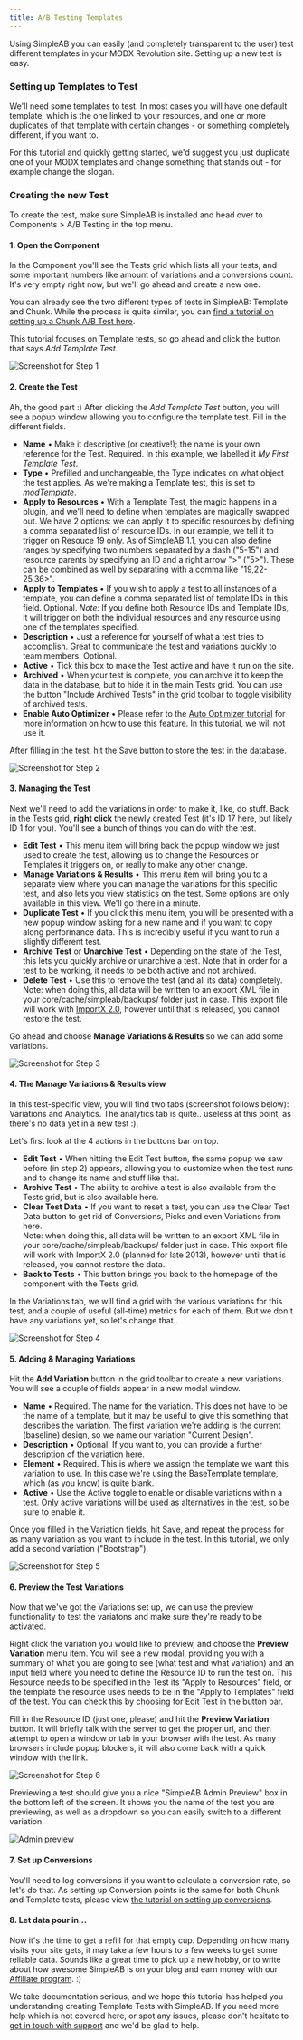 ```yaml
---
title: A/B Testing Templates
---
```


Using SimpleAB you can easily (and completely transparent to the user) test different templates in your MODX Revolution site. Setting up a new test is easy.

### Setting up Templates to Test

We'll need some templates to test. In most cases you will have one default template, which is the one linked to your resources, and one or more duplicates of that template with certain changes - or something completely different, if you want to.

For this tutorial and quickly getting started, we'd suggest you just duplicate one of your MODX templates and change something that stands out - for example change the slogan.

### Creating the new Test

To create the test, make sure SimpleAB is installed and head over to Components > A/B Testing in the top menu.

#### 1. Open the Component

In the Component you'll see the Tests grid which lists all your tests, and some important numbers like amount of variations and a conversions count. It's very empty right now, but we'll go ahead and create a new one.

You can already see the two different types of tests in SimpleAB: Template and Chunk. While the process is quite similar, you can [find a tutorial on setting up a Chunk A/B Test here](Testing_Chunks).

This tutorial focuses on Template tests, so go ahead and click the button that says _Add Template Test_.

![Screenshot for Step 1](https://assets.modmore.com/extras/simpleab/templates1.png)

#### 2. Create the Test

Ah, the good part :) After clicking the _Add Template Test_ button, you will see a popup window allowing you to configure the template test. Fill in the different fields.

- **Name** • Make it descriptive (or creative!); the name is your own reference for the Test. Required. In this example, we labelled it _My First Template Test_.
- **Type** • Prefilled and unchangeable, the Type indicates on what object the test applies. As we're making a Template test, this is set to _modTemplate_.
- **Apply to Resources** • With a Template Test, the magic happens in a plugin, and we'll need to define when templates are magically swapped out. We have 2 options: we can apply it to specific resources by defining a comma separated list of resource IDs. In our example, we tell it to trigger on Resouce 19 only. As of SimpleAB 1.1, you can also define ranges by specifying two numbers separated by a dash ("5-15") and resource parents by specifying an ID and a right arrow ">" ("5>"). These can be combined as well by separating with a comma like "19,22-25,36>".
- **Apply to Templates** • If you wish to apply a test to all instances of a template, you can define a comma separated list of template IDs in this field. Optional. _Note:_ If you define both Resource IDs and Template IDs, it will trigger on both the individual resources and any resource using one of the templates specified.
- **Description** • Just a reference for yourself of what a test tries to accomplish. Great to communicate the test and variations quickly to team members. Optional.
- **Active** • Tick this box to make the Test active and have it run on the site.
- **Archived** • When your test is complete, you can archive it to keep the data in the database, but to hide it in the main Tests grid. You can use the button "Include Archived Tests" in the grid toolbar to toggle visibility of archived tests.
- **Enable Auto Optimizer** • Please refer to the [Auto Optimizer tutorial](Auto_Optimizer) for more information on how to use this feature. In this tutorial, we will not use it.

After filling in the test, hit the Save button to store the test in the database.

![Screenshot for Step 2](https://assets.modmore.com/extras/simpleab/templates2.png)

#### 3. Managing the Test

Next we'll need to add the variations in order to make it, like, do stuff. Back in the Tests grid, **right click** the newly created Test (it's ID 17 here, but likely ID 1 for you). You'll see a bunch of things you can do with the test.

- **Edit Test** • This menu item will bring back the popup window we just used to create the test, allowing us to change the Resources or Templates it triggers on, or really to make any other change.
- **Manage Variations & Results** • This menu item will bring you to a separate view where you can manage the variations for this specific test, and also lets you view statistics on the test. Some options are only available in this view. We'll go there in a minute.
- **Duplicate Test** • If you click this menu item, you will be presented with a new popup window asking for a new name and if you want to copy along performance data. This is incredibly useful if you want to run a slightly different test.
- **Archive Test** or **Unarchive Test** • Depending on the state of the Test, this lets you quickly archive or unarchive a test. Note that in order for a test to be working, it needs to be both active and not archived.
- **Delete Test** • Use this to remove the test (and all its data) completely.   
Note: when doing this, all data will be written to an export XML file in your core/cache/simpleab/backups/ folder just in case. This export file will work with [ImportX 2.0](http://modx.com/extras/package/importx), however until that is released, you cannot restore the test.

Go ahead and choose **Manage Variations & Results** so we can add some variations.

![Screenshot for Step 3](https://assets.modmore.com/extras/simpleab/templates3.png)

#### 4. The Manage Variations & Results view

In this test-specific view, you will find two tabs (screenshot follows below): Variations and Analytics. The analytics tab is quite.. useless at this point, as there's no data yet in a new test :).

Let's first look at the 4 actions in the buttons bar on top.

- **Edit Test** • When hitting the Edit Test button, the same popup we saw before (in step 2) appears, allowing you to customize when the test runs and to change its name and stuff like that.
- **Archive Test** • The ability to archive a test is also available from the Tests grid, but is also available here.
- **Clear Test Data** • If you want to reset a test, you can use the Clear Test Data button to get rid of Conversions, Picks and even Variations from here.   
Note: when doing this, all data will be written to an export XML file in your core/cache/simpleab/backups/ folder just in case. This export file will work with ImportX 2.0 (planned for late 2013), however until that is released, you cannot restore the data.
- **Back to Tests** • This button brings you back to the homepage of the component with the Tests grid.

In the Variations tab, we will find a grid with the various variations for this test, and a couple of useful (all-time) metrics for each of them. But we don't have any variations yet, so let's change that..

![Screenshot for Step 4](https://assets.modmore.com/extras/simpleab/templates4.png)

#### 5. Adding & Managing Variations

Hit the **Add Variation** button in the grid toolbar to create a new variations. You will see a couple of fields appear in a new modal window.

- **Name** • Required. The name for the variation. This does not have to be the name of a template, but it may be useful to give this something that describes the variation. The first variation we're adding is the current (baseline) design, so we name our variation "Current Design".
- **Description** • Optional. If you want to, you can provide a further description of the variation here.
- **Element** • Required. This is where we assign the template we want this variation to use. In this case we're using the BaseTemplate template, which (as you know) is quite blank.
- **Active** • Use the Active toggle to enable or disable variations within a test. Only active variations will be used as alternatives in the test, so be sure to enable it.

Once you filled in the Variation fields, hit Save, and repeat the process for as many variation as you want to include in the test. In this tutorial, we only add a second variation ("Bootstrap").

![Screenshot for Step 5](https://assets.modmore.com/extras/simpleab/templates5.png)

#### 6. Preview the Test Variations

Now that we've got the Variations set up, we can use the preview functionality to test the variatons and make sure they're ready to be activated.

Right click the variation you would like to preview, and choose the **Preview Variation** menu item. You will see a new modal, providing you with a summary of what you are going to see (what test and what variation) and an input field where you need to define the Resource ID to run the test on. This Resource needs to be specified in the Test its "Apply to Resources" field, or the template the resource uses needs to be in the "Apply to Templates" field of the test. You can check this by choosing for Edit Test in the button bar.

Fill in the Resource ID (just one, please) and hit the **Preview Variation** button. It will briefly talk with the server to get the proper url, and then attempt to open a window or tab in your browser with the test. As many browsers include popup blockers, it will also come back with a quick window with the link.

![Screenshot for Step 6](https://assets.modmore.com/extras/simpleab/templates6.png)

Previewing a test should give you a nice "SimpleAB Admin Preview" box in the bottom left of the screen. It shows you the name of the test you are previewing, as well as a dropdown so you can easily switch to a different variation.

![Admin preview](https://assets.modmore.com/extras/simpleab/adminpreview.png)

#### 7. Set up Conversions

You'll need to log conversions if you want to calculate a conversion rate, so let's do that. As setting up Conversion points is the same for both Chunk and Template tests, please view [the tutorial on setting up conversions](Tracking_Conversions).

#### 8. Let data pour in...

Now it's the time to get a refill for that empty cup. Depending on how many visits your site gets, it may take a few hours to a few weeks to get some reliable data. Sounds like a great time to pick up a new hobby, or to write about how awesome SimpleAB is on your blog and earn money with our [Affiliate program](https://modmore.com/account/affiliate/). :)

We take documentation serious, and we hope this tutorial has helped you understanding creating Template Tests with SimpleAB. If you need more help which is not covered here, or spot any issues, please don't hesitate to [get in touch with support](https://support.modmore.com/) and we'd be glad to help.
